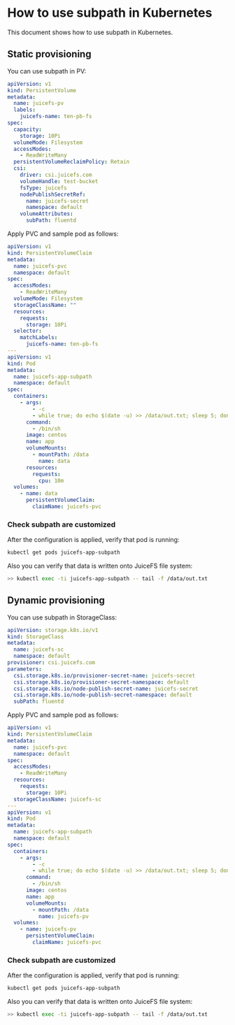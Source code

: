 # How to use subpath in Kubernetes

This document shows how to use subpath in Kubernetes.

## Static provisioning

You can use subpath in PV:

```yaml
apiVersion: v1
kind: PersistentVolume
metadata:
  name: juicefs-pv
  labels:
    juicefs-name: ten-pb-fs
spec:
  capacity:
    storage: 10Pi
  volumeMode: Filesystem
  accessModes:
    - ReadWriteMany
  persistentVolumeReclaimPolicy: Retain
  csi:
    driver: csi.juicefs.com
    volumeHandle: test-bucket
    fsType: juicefs
    nodePublishSecretRef:
      name: juicefs-secret
      namespace: default
    volumeAttributes:
      subPath: fluentd
```

Apply PVC and sample pod as follows:

```yaml
apiVersion: v1
kind: PersistentVolumeClaim
metadata:
  name: juicefs-pvc
  namespace: default
spec:
  accessModes:
    - ReadWriteMany
  volumeMode: Filesystem
  storageClassName: ""
  resources:
    requests:
      storage: 10Pi
  selector:
    matchLabels:
      juicefs-name: ten-pb-fs
---
apiVersion: v1
kind: Pod
metadata:
  name: juicefs-app-subpath
  namespace: default
spec:
  containers:
    - args:
        - -c
        - while true; do echo $(date -u) >> /data/out.txt; sleep 5; done
      command:
        - /bin/sh
      image: centos
      name: app
      volumeMounts:
        - mountPath: /data
          name: data
      resources:
        requests:
          cpu: 10m
  volumes:
    - name: data
      persistentVolumeClaim:
        claimName: juicefs-pvc
```

### Check subpath are customized

After the configuration is applied, verify that pod is running:

```sh
kubectl get pods juicefs-app-subpath
```

Also you can verify that data is written onto JuiceFS file system:

```sh
>> kubectl exec -ti juicefs-app-subpath -- tail -f /data/out.txt
```

## Dynamic provisioning

You can use subpath in StorageClass:

```yaml
apiVersion: storage.k8s.io/v1
kind: StorageClass
metadata:
  name: juicefs-sc
  namespace: default
provisioner: csi.juicefs.com
parameters:
  csi.storage.k8s.io/provisioner-secret-name: juicefs-secret
  csi.storage.k8s.io/provisioner-secret-namespace: default
  csi.storage.k8s.io/node-publish-secret-name: juicefs-secret
  csi.storage.k8s.io/node-publish-secret-namespace: default
  subPath: fluentd
```

Apply PVC and sample pod as follows:

```yaml
apiVersion: v1
kind: PersistentVolumeClaim
metadata:
  name: juicefs-pvc
  namespace: default
spec:
  accessModes:
    - ReadWriteMany
  resources:
    requests:
      storage: 10Pi
  storageClassName: juicefs-sc
---
apiVersion: v1
kind: Pod
metadata:
  name: juicefs-app-subpath
  namespace: default
spec:
  containers:
    - args:
        - -c
        - while true; do echo $(date -u) >> /data/out.txt; sleep 5; done
      command:
        - /bin/sh
      image: centos
      name: app
      volumeMounts:
        - mountPath: /data
          name: juicefs-pv
  volumes:
    - name: juicefs-pv
      persistentVolumeClaim:
        claimName: juicefs-pvc
```

### Check subpath are customized

After the configuration is applied, verify that pod is running:

```sh
kubectl get pods juicefs-app-subpath
```

Also you can verify that data is written onto JuiceFS file system:

```sh
>> kubectl exec -ti juicefs-app-subpath -- tail -f /data/out.txt
```
